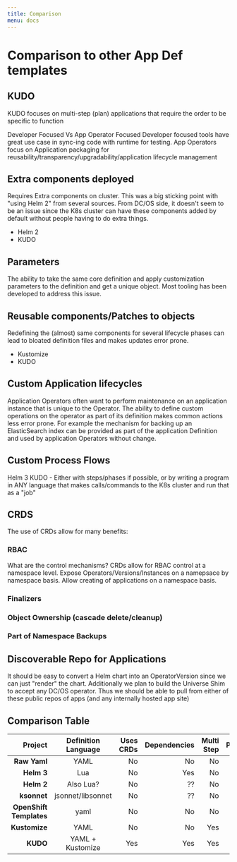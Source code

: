 ```yaml
---
title: Comparison
menu: docs
---
```

# Comparison to other App Def templates


##  KUDO

 KUDO focuses on multi-step (plan) applications that require the order to be specific to function



Developer Focused Vs App Operator Focused
Developer focused tools have great use case in sync-ing code with runtime for testing.  App Operators focus on Application packaging for reusability/transparency/upgradability/application lifecycle management


## Extra components deployed

Requires Extra components on cluster.  This was a big sticking point with "using Helm 2" from several sources.  From DC/OS side, it doesn't seem to be an issue since the K8s cluster can have these components added by default without people having to do extra things.  

* Helm 2
* KUDO


## Parameters

The ability to take the same core definition and apply customization parameters to the definition and get a unique object.  Most tooling has been developed to address this issue.


## Reusable components/Patches to objects

Redefining the (almost) same components for several lifecycle phases can lead to bloated definition files and makes updates error prone.  

* Kustomize
* KUDO


## Custom Application lifecycles

Application Operators often want to perform maintenance on an application instance that is unique to the Operator.  The ability to define custom operations on the operator as part of its definition makes common actions less error prone.  For example the mechanism for backing up an ElasticSearch index can be provided as part of the application Definition and used by application Operators without change.


## Custom Process Flows

Helm 3
KUDO - Either with steps/phases if possible, or by writing a program in ANY language that makes calls/commands to the K8s cluster and run that as a "job"


## CRDS

The use of CRDs allow for many benefits:

### RBAC

What are the control mechanisms?  CRDs allow for RBAC control at a namespace level.  Expose Operators/Versions/Instances on a namepsace by namespace basis.  Allow creating of applications on a namespace basis.

### Finalizers

### Object Ownership (cascade delete/cleanup)

### Part of Namespace Backups


## Discoverable Repo for Applications

It should be easy to convert a Helm chart into an OperatorVersion since we can just "render" the chart.  Additionally we plan to build the Universe Shim to accept any DC/OS operator.  Thus we should be able to pull from either of these public repos of apps (and any internally hosted app site)


## Comparison Table

|                 Project | Definition Language | Uses CRDs | Dependencies | Multi Step | Parameters | Custom Lifecycles | Install Component | App Repo |
| ----------------------: | :-----------------: | --------: | -----------: | ---------: | :--------: | ----------------: | :---------------: | -------: |
|            **Raw Yaml** |        YAML         |        No |           No |         No |     No     |                No |        No         |       No |
|              **Helm 3** |         Lua         |        No |          Yes |         No |    Yes     |               Yes |        CLI        |      Yes |
|              **Helm 2** |      Also Lua?      |        No |           ?? |         No |    Yes     |                No |   CLI + Tiller    |      Yes |
|             **ksonnet** |  jsonnet/libsonnet  |        No |           ?? |         No |    Yes     |                ?? |        CLI        |       No |
| **OpenShift Templates** |        yaml         |        No |           No |         No |    Yes     |                No |     Openshift     |       No |
|           **Kustomize** |        YAML         |        No |           No |        Yes |     No     |                No |        CLI        |       No |
|                **KUDO** |  YAML + Kustomize   |       Yes |          Yes |        Yes |    Yes     |               Yes |        Yes        |      Yes |
